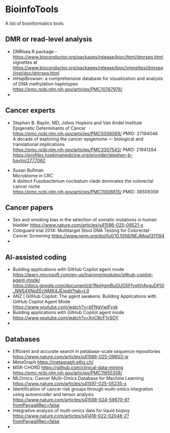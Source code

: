 # BioinfoTools
A list of bioinformatics tools

## DMR or read-level analysis
- DMRseq R package - https://www.bioconductor.org/packages/release/bioc/html/dmrseq.html  
vignettes at https://www.bioconductor.org/packages/release/bioc/vignettes/dmrseq/inst/doc/dmrseq.html
- mHapBrowser: a comprehensive database for visualization and analysis of DNA methylation haplotypes
  https://pmc.ncbi.nlm.nih.gov/articles/PMC10767976/
-

## Cancer experts
- Stephen B. Baylin, MD, Johns Hopkins and Van Andel Institute   
  Epigenetic Determinants of Cancer https://pmc.ncbi.nlm.nih.gov/articles/PMC5008069/ PMID: 27194046  
  A decade of exploring the cancer epigenome — biological and translational implications
  https://pmc.ncbi.nlm.nih.gov/articles/PMC3307543/ PMID: 21941284  
  https://profiles.hopkinsmedicine.org/provider/stephen-b-baylin/2777062

- Susan Bullman  
  Microbiome in CRC  
  A distinct Fusobacterium nucleatum clade dominates the colorectal cancer niche  
  https://pmc.ncbi.nlm.nih.gov/articles/PMC11006615/ PMID: 38509359  

## Cancer papers
- Sex and smoking bias in the selection of somatic mutations in human bladder
  https://www.nature.com/articles/s41586-025-09521-x
- Cologuard trial 2014: Multitarget Stool DNA Testing for Colorectal-Cancer Screening
  https://www.nejm.org/doi/full/10.1056/NEJMoa1311194
- 
  
## AI-assisted coding
- Building applications with GitHub Copilot agent mode https://learn.microsoft.com/en-us/training/modules/github-copilot-agent-mode/   
https://docs.google.com/document/d/1NxHgmBuGUO5FfvqIVrAyguDPGl_NNS4XNpEEcNMK4JE/edit?tab=t.0    
- ANZ | GitHub Copilot: The agent awakens: Building Applications with GitHub Copilot Agent Mode  
  https://www.youtube.com/watch?v=bFNgVwlFyxk
- Building applications with GitHub Copilot agent mode https://www.youtube.com/watch?v=XnC6cF1v5OY
- 

## Databases
- Efficient and accurate search in petabase-scale sequence repositories
  https://www.nature.com/articles/s41586-025-09603-w
- MetaGraph https://metagraph.ethz.ch/  
- MSK-CHORD https://github.com/clinical-data-mining https://pmc.ncbi.nlm.nih.gov/articles/PMC11655358/  
- MLOmics: Cancer Multi-Omics Database for Machine Learning https://www.nature.com/articles/s41597-025-05235-x
- Identification of cancer risk groups through multi-omics integration using autoencoder and tensor analysis
  https://www.nature.com/articles/s41598-024-59670-8?fromPaywallRec=false
- Integrative analysis of multi-omics data for liquid biopsy https://www.nature.com/articles/s41416-022-02048-2?fromPaywallRec=false
- 
